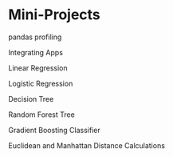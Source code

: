 # Mini-Projects
pandas profiling

Integrating Apps

Linear Regression

Logistic Regression

Decision Tree

Random Forest Tree

Gradient Boosting Classifier

Euclidean and Manhattan Distance Calculations
